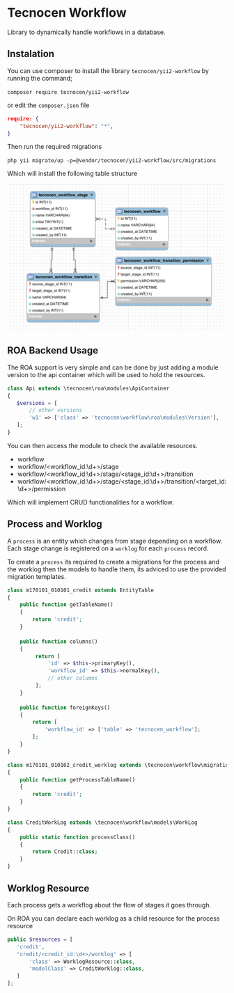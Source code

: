 Tecnocen Workflow
=================

Library to dynamically handle workflows in a database.

Instalation
-----------

You can use composer to install the library `tecnocen/yii2-workflow` by running
the command;

`composer require tecnocen/yii2-workflow`

or edit the `composer.json` file

```json
require: {
    "tecnocen/yii2-workflow": "*",
}
```

Then run the required migrations

`php yii migrate/up -p=@vendor/tecnocen/yii2-workflow/src/migrations`

Which will install the following table structure

![Database Diagram](diagram.png)


ROA Backend Usage
-----------------

The ROA support is very simple and can be done by just adding a module version
to the api container which will be used to hold the resources.

```php
class Api extends \tecnocen\roa\modules\ApiContainer
{
   $versions = [
       // other versions
       'w1' => ['class' => 'tecnocen\workflow\roa\modules\Version'],
   ];
}
```

You can then access the module to check the available resources.

- workflow
- workflow/<workflow_id:\d+>/stage
- workflow/<workflow_id:\d+>/stage/<stage_id:\d+>/transition
- workflow/<workflow_id:\d+>/stage/<stage_id:\d+>/transition/<target_id:\d+>/permission

Which will implement CRUD functionalities for a workflow.

Process and Worklog
-------------------

A `process` is an entity which changes from stage depending on a workflow. Each
stage change is registered on a `worklog` for each `process` record.

To create a `process` its required to create a migrations for the process and
the worklog then the models to handle them, its adviced to use the provided
migration templates.

```php
class m170101_010101_credit extends EntityTable
{
    public function getTableName()
    {
        return 'credit';
    }

    public function columns()
    {
         return [
             'id' => $this->primaryKey(),
             'workflow_id' => $this->normalKey(),
             // other columns
         ];
    }

    public function foreignKeys()
    {
        return [
            'workflow_id' => ['table' => 'tecnocen_workflow'];
        ];
    }
}
```

```php
class m170101_010102_credit_worklog extends \tecnocen\workflow\migrations\WorkLog
{
    public function getProcessTableName()
    {
        return 'credit';
    }
}
```

```php
class CreditWorkLog extends \tecnocen\workflow\models\WorkLog
{
    public static function processClass()
    {
        return Credit::class;
    }
}
```

Worklog Resource
----------------

Each process gets a workflog about the flow of stages it goes through.

On ROA you can declare each worklog as a child resource for the process resource

```php
public $resources = [
   'credit',
   'credit/<credit_id:\d+>/worklog' => [
       'class' => WorklogResource::class,
       'modelClass' => CreditWorklog::class,
   ]
];
```
